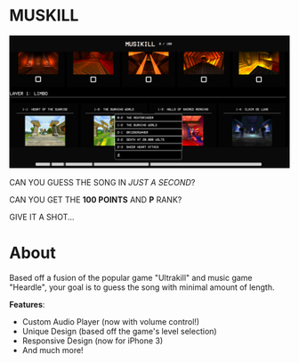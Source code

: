 # MUSKILL
![Image of Muskill](./img/main.png)

CAN YOU GUESS THE SONG IN *JUST A SECOND*?

CAN YOU GET THE **100 POINTS** AND **P** RANK?

GIVE IT A SHOT...

# About
Based off a fusion of the popular game "Ultrakill" and music game "Heardle", your goal is to guess the song with minimal amount of length.

**Features**:
- Custom Audio Player (now with volume control!)
- Unique Design (based off the game's level selection)
- Responsive Design (now for iPhone 3)
- And much more!

